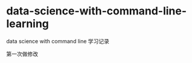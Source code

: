 data-science-with-command-line-learning
=======================================

data science with command line 学习记录

第一次做修改
